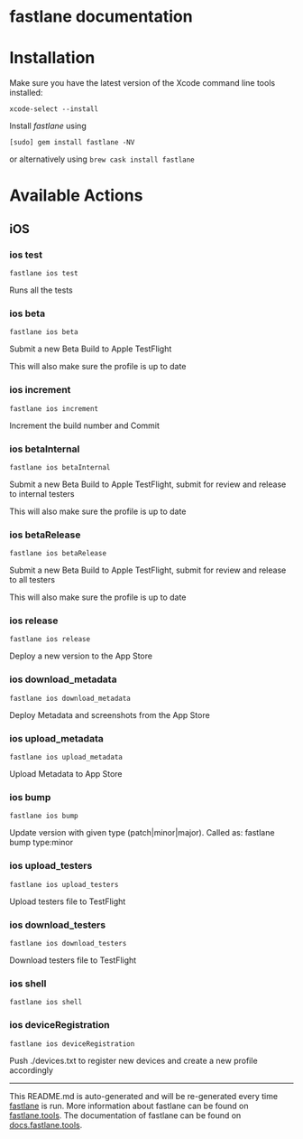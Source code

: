 fastlane documentation
================
# Installation

Make sure you have the latest version of the Xcode command line tools installed:

```
xcode-select --install
```

Install _fastlane_ using
```
[sudo] gem install fastlane -NV
```
or alternatively using `brew cask install fastlane`

# Available Actions
## iOS
### ios test
```
fastlane ios test
```
Runs all the tests
### ios beta
```
fastlane ios beta
```
Submit a new Beta Build to Apple TestFlight

This will also make sure the profile is up to date
### ios increment
```
fastlane ios increment
```
Increment the build number and Commit
### ios betaInternal
```
fastlane ios betaInternal
```
Submit a new Beta Build to Apple TestFlight, submit for review and release to internal testers

This will also make sure the profile is up to date
### ios betaRelease
```
fastlane ios betaRelease
```
Submit a new Beta Build to Apple TestFlight, submit for review and release to all testers

This will also make sure the profile is up to date
### ios release
```
fastlane ios release
```
Deploy a new version to the App Store
### ios download_metadata
```
fastlane ios download_metadata
```
Deploy Metadata and screenshots from the App Store
### ios upload_metadata
```
fastlane ios upload_metadata
```
Upload Metadata to App Store
### ios bump
```
fastlane ios bump
```
Update version with given type (patch|minor|major). Called as: fastlane bump type:minor
### ios upload_testers
```
fastlane ios upload_testers
```
Upload testers file to TestFlight
### ios download_testers
```
fastlane ios download_testers
```
Download testers file to TestFlight
### ios shell
```
fastlane ios shell
```

### ios deviceRegistration
```
fastlane ios deviceRegistration
```
Push ./devices.txt to register new devices and create a new profile accordingly

----

This README.md is auto-generated and will be re-generated every time [fastlane](https://fastlane.tools) is run.
More information about fastlane can be found on [fastlane.tools](https://fastlane.tools).
The documentation of fastlane can be found on [docs.fastlane.tools](https://docs.fastlane.tools).

